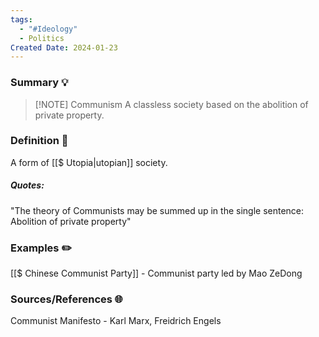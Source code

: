 ```yaml
---
tags:
  - "#Ideology"
  - Politics
Created Date: 2024-01-23
---
```

### Summary 💡
> [!NOTE] Communism
> A classless society based on the abolition of private property.

### Definition 📖 
A form of [[$ Utopia|utopian]] society.
##### Quotes:
"The theory of Communists may be summed up in the single sentence: Abolition of private property"

### Examples ✏️
[[$ Chinese Communist Party]] - Communist party led by Mao ZeDong

### Sources/References 🌐
Communist Manifesto - Karl Marx, Freidrich Engels